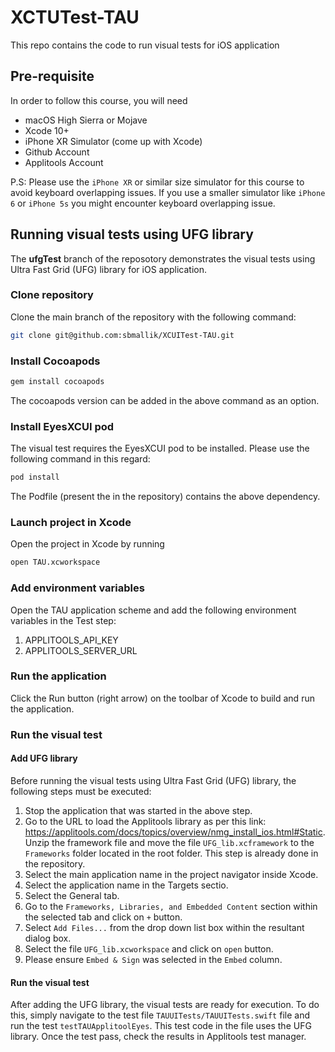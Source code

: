 # XCTUTest-TAU  

This repo contains the code to run visual tests for iOS application 

## Pre-requisite 

In order to follow this course, you will need 
 * macOS High Sierra or Mojave 
 * Xcode 10+
 * iPhone XR Simulator (come up with Xcode) 
 * Github Account
 * Applitools Account
 
 P.S: Please use the `iPhone XR` or similar size simulator for this course to avoid keyboard overlapping issues. If you use a smaller simulator like `iPhone 6` or `iPhone 5s` you might encounter keyboard overlapping issue.

## Running visual tests using UFG library

The **ufgTest** branch of the reposotory demonstrates the visual tests using Ultra Fast Grid (UFG) library for iOS application. 

### Clone repository
Clone the main branch of the repository with the following command:
```bash
git clone git@github.com:sbmallik/XCUITest-TAU.git
```
### Install Cocoapods
```bash
gem install cocoapods
```
The cocoapods version can be added in the above command as an option.
### Install EyesXCUI pod
The visual test requires the EyesXCUI pod to be installed. Please use the following command in this regard:
```bash
pod install
```
The Podfile (present the in the repository) contains the above dependency.
### Launch project in Xcode
Open the project in Xcode by running
```bash
open TAU.xcworkspace
```
### Add environment variables
Open the TAU application scheme and add the following environment variables in the Test step: 
1. APPLITOOLS_API_KEY
1. APPLITOOLS_SERVER_URL
### Run the application
Click the Run button (right arrow) on the toolbar of Xcode to build and run the application.

### Run the visual test

#### Add UFG library
Before running the visual tests using Ultra Fast Grid (UFG) library, the following steps must be executed:
1. Stop the application that was started in the above step.
1. Go to the URL to load the Applitools library as per this link: https://applitools.com/docs/topics/overview/nmg_install_ios.html#Static. Unzip the framework file and move the file `UFG_lib.xcframework` to the `Frameworks` folder located in the root folder. This step is already done in the repository.
1. Select the main application name in the project navigator inside Xcode.
1. Select the application name in the Targets sectio.
1. Select the General tab.
1. Go to the `Frameworks, Libraries, and Embedded Content` section within the selected tab and click on `+` button.
1. Select `Add Files...` from the drop down list box within the resultant dialog box.
1. Select the file `UFG_lib.xcworkspace` and click on `open` button. 
1. Please ensure `Embed & Sign` was selected in the `Embed` column. 
#### Run the visual test
After adding the UFG library, the visual tests are ready for execution. To do this, simply navigate to the test file `TAUUITests/TAUUITests.swift` file and run the test `testTAUApplitoolEyes`. This test code in the file uses the UFG library. Once the test pass, check the results in Applitools test manager.

